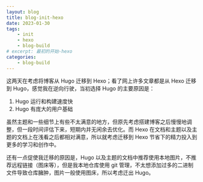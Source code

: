 ```yaml
---
layout: blog
title: blog-init-hexo
date: 2023-01-30
tags: 
    - init
    - hexo
    - blog-build
# excerpt: 最初的开始-hexo
categories:
    - blog-build
---
```


这两天在考虑将博客从 Hugo 迁移到 Hexo；看了网上许多文章都是从 Hexo 迁移到 Hugo，感觉我在逆向行驶，当初选择 Hugo 的主要原因是：

1. Hugo 运行和构建速度快
2. Hugo 有庞大的用户基础

虽然主题和一些细节上有些不太满意的地方，但原先考虑搭建博客之后慢慢地调整，但一段时间评估下来，短期内并无闲余去优化。而 Hexo 在文档和主题以及主题的文档上在浅看之后都相对满意，所以就考虑迁移到 Hexo 节省下的精力投入到更多的学习和创作中。

还有一点促使我迁移的原因是，Hugo 以及主题的文档中推荐使用本地图片，不推荐远程链接（图床等），但是我本地仓库使用 git 管理，不太想添加过多的二进制文件导致仓库臃肿，图片一般使用图床，所以考虑迁出 Hugo。

<!--
Copyright © 2022,2023 [cc01cc](https://github.com/cc01cc)

本页面采用 [知识共享署名-非商业性使用 4.0 国际许可协议](http://creativecommons.org/licenses/by-nc/4.0/) 进行许可。

转载请注明原始地址：<https://github.com/cc01cc/cc01cc>
-->